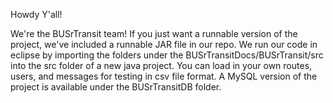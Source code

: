 Howdy Y'all!

We're the BUSrTransit team! If you just want a runnable version of the project, we've included a runnable JAR file in our repo. We run our code in eclipse by importing the folders under the BUSrTransitDocs/BUSrTransit/src into the src folder of a new java project. You can load in your own routes, users, and messages for testing in csv file format. 
A MySQL version of the project is available under the BUSrTransitDB folder.
